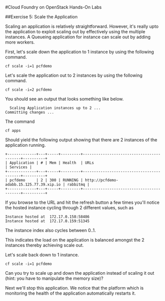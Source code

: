 #Cloud Foundry on OpenStack Hands-On Labs

##Exercise 5: Scale the Application

Scaling an application is relatively straightforward. However, it's really upto the application to exploit scaling out by effectively using the multiple instances. A Queueing application for instance can scale out by adding more workers.

First, let's scale down the application to 1 instance by using the following command.

```
cf scale -i=1 pcfdemo
```

Let's scale the application out to 2 instances by using the following command.

```
cf scale -i=2 pcfdemo
```

You should see an output that looks something like below.

```
  Scaling Application instances up to 2 ...
Committing changes ...
```

The command

```
cf apps
```

Should yield the following output showing that there are 2 instances of the application running.
```
+-------------+---+-----+---------+------------------------------------------+----------+
| Application | # | Mem | Health  | URLs                                     | Services |
+-------------+---+-----+---------+------------------------------------------+----------+
| pcfdemo     | 2 | 300 | RUNNING | http://pcfdemo-adabb.15.125.77.39.xip.io | rabbitmq |
+-------------+---+-----+---------+------------------------------------------+----------+
```

If you browse to the URL and hit the refresh button a few times you'll notice the hosted instance cycling through 2 different values, such as

```
Instance hosted at  172.17.0.158:58486
Instance hosted at  172.17.0.159:51345
```

The instance index also cycles between 0..1.

This indicates the load on the application is balanced amongst the 2 instances thereby achieving scale out.

Let's scale back down to 1 instance.

```
cf scale -i=1 pcfdemo
```

Can you try to scale up and down the application instead of scaling it out (hint: you have to manipulate the memory size)?

Next we'll stop this application. We notice that the platform which is monitoring the health of the application automatically restarts it.

